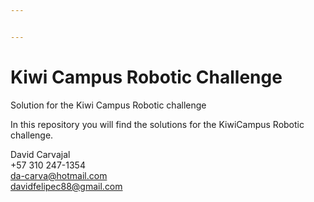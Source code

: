 ```yaml
---


---
```


<h1 id="kiwi-campus-robotic-challenge">Kiwi Campus Robotic Challenge</h1>
<p>Solution for the Kiwi Campus Robotic challenge</p>
<p>In this repository you will find the solutions for the KiwiCampus Robotic challenge.</p>
<p>David Carvajal<br>
+57 310 247-1354<br>
<a href="mailto:da-carva@hotmail.com">da-carva@hotmail.com</a><br>
<a href="mailto:davidfelipec88@gmail.com">davidfelipec88@gmail.com</a></p>


